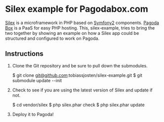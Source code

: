 Silex example for Pagodabox.com
===============================

[Silex][1] is a microframework in PHP based on [Symfony2][2] components. [Pagoda Box][3] is a PaaS for easy PHP hosting. This, silex-example, tries to bring the two together by showing an example on how a Silex app could be structured and configured to work on Pagoda.

## Instructions

1. Clone the Git repository and be sure to pull down the submodules.

    $ git clone git@github.com:tobiassjosten/silex-example.git
    $ git submodule update --init

2. Check to see if you are using the latest version of Silex and update if not.

    $ cd vendor/silex
    $ php silex.phar check
    $ php silex.phar update

3. Deploy it to Pagoda!

[1]: http://silex-project.org/
[2]: http://symfony.com/
[3]: http://www.pagodabox.com/
